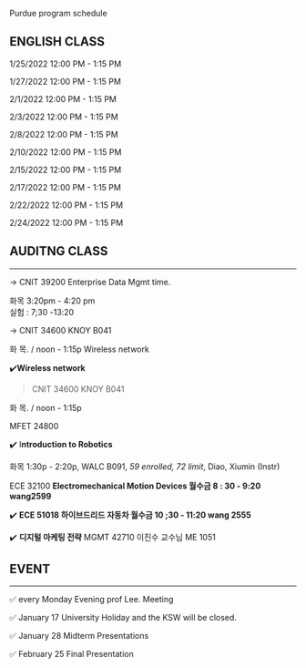 Purdue  program schedule 
<br>

## ENGLISH CLASS  

1/25/2022 12:00 PM - 1:15 PM

1/27/2022 12:00 PM - 1:15 PM

2/1/2022 12:00 PM - 1:15 PM

2/3/2022 12:00 PM - 1:15 PM

2/8/2022 12:00 PM - 1:15 PM

2/10/2022 12:00 PM - 1:15 PM

2/15/2022 12:00 PM - 1:15 PM

2/17/2022 12:00 PM - 1:15 PM

2/22/2022 12:00 PM - 1:15 PM

2/24/2022 12:00 PM - 1:15 PM


## AUDITNG CLASS 

---
-> CNIT 39200 
Enterprise Data Mgmt time. 


화목 3:20pm - 4:20 pm  
실험 : 7;30 -13:20 

-> CNIT 34600 KNOY B041

화 목. / noon - 1:15p
Wireless network 

✔️**Wireless network**

> CNIT 34600 KNOY B041

화 목. / noon - 1:15p

MFET 24800 

✔️ I**ntroduction to Robotics**  

화목 1:30p - 2:20p, WALC B091, *59 enrolled, 72 limit*, Diao, Xiumin (Instr)

 ECE 32100 **Electromechanical Motion Devices  월수금 8 : 30 - 9:20  wang2599** 

✔️ **ECE 51018   하이브드리드 자동차   월수금 10 ;30 - 11:20  wang 2555**

✔️ **디지털 마케팅 전략** MGMT 42710  이진수 교수님  ME 1051





## EVENT 

---
✅ every Monday Evening prof Lee. Meeting

✅ January 17 University Holiday and the KSW will be closed.

✅ January 28 Midterm Presentations

✅ February 25 Final Presentation


